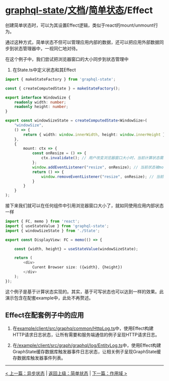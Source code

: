 # [graphql-state](https://github.com/babyfish-ct/graphql-state)/[文档](../README_zh_CN.md)/[简单状态](./README_zh_CN.md)/Effect

创建简单状态时，可以为其设置Effect逻辑，类似于react的mount/unmount行为。

通过这种方式，简单状态不但可以管理应用内部的数据，还可以把应用外部数据同步到状态管理器中，一视同仁地对待。

在这个例子中，我们尝试把浏览器窗口的大小同步到状态管理中

1. 在State.ts中定义状态和其Effect

```ts
import { makeStateFactory } from 'graphql-state';

const { createComputedState } = makeStateFactory();

export interface WindowSize {
    readonly width: number;
    readonly height: number;
}

export const windowSizeState = createComputedState<WindowSize>(
    "windowSize", 
    () => {
        return { width: window.innerWidth, height: window.innerHeight };
    }, 
    {
        mount: ctx => {
            const onResize = () => { 
                ctx.invalidate(); // 用户改变浏览器窗口大小时，当前计算状态需要重新计算
            };
            window.addEventListener("resize", onResize); // 当前状态被mount
            return () => {
                window.removeEventListener("resize", onResize); // 当前状态被unmount
            }
        }
    }
);
```

接下来我们就可以在任何组件中引用浏览器窗口大小了，就如同使用应用内部状态一样

```ts
import { FC, memo } from 'react';
import { useStateValue } from 'graphql-state';
import { windowSizeState } from './State';

export const DisplayView: FC = memo(() => {

    const {width, height} = useStateValue(windowSizeState);

    return (
        <div>
            Curent Browser size: ({width}, {height})
        </div>
    );
});
```

这个例子是基于计算状态实现的。其实，基于可写状态也可以达到一样的效果。此演示包含在配套example中，此处不再赘述。

## Effect在配套例子中的应用

1. 在[example/client/src/graphq/common/HttpLog.ts](https://github.com/babyfish-ct/graphql-state/blob/master/example/client/src/graph/common/HttpLog.ts)中，使用Effect构建HTTP请求日志状态，让所有需要和服务端通信的例子呈现HTTP请求日志。

2. 在[/example/client/src/graph/graphql/log/EntityLog.ts](https://github.com/babyfish-ct/graphql-state/blob/master/example/client/src/graph/graphql/log/EntityLog.ts)中，使用Effect构建GraphState缓存数据库触发器事件日志状态，让相关例子呈现GraphState缓存数据库触发器事件列表。
------------------------------------------

[< 上一篇：异步状态](./async_zh_CN.md) | [返回上级：简单状态](./README_zh_CN.md) | [下一篇：作用域 >](./scope_zh_CN.md)

    
